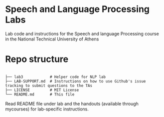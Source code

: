 # Speech and Language Processing Labs

Lab code and instructions for the Speech and language Processing course in the National Technical University of Athens


# Repo structure

```

├── lab3            # Helper code for NLP lab
├── LAB-SUPPORT.md  # Instructions on how to use Github's issue tracking to submit questions to the TAs
├── LICENSE         # MIT License
└── README.md       # This file

```

Read README file under lab and the handouts (available through mycourses) for lab-specific instructions.

